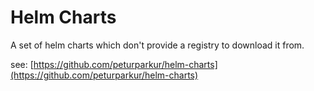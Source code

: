 # Helm Charts

A set of helm charts which don't provide a registry to download it from.

see: [https://github.com/peturparkur/helm-charts](https://github.com/peturparkur/helm-charts)

